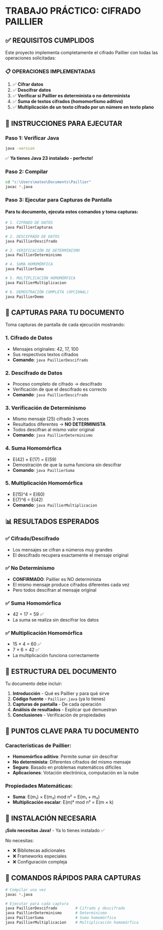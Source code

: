 # TRABAJO PRÁCTICO: CIFRADO PAILLIER

## ✅ REQUISITOS CUMPLIDOS

Este proyecto implementa completamente el cifrado Paillier con todas las operaciones solicitadas:

### 📋 OPERACIONES IMPLEMENTADAS

1. ✅ **Cifrar datos**
2. ✅ **Descifrar datos**  
3. ✅ **Verificar si Paillier es determinista o no determinista**
4. ✅ **Suma de textos cifrados (homomorfismo aditivo)**
5. ✅ **Multiplicación de un texto cifrado por un número en texto plano**

## 🚀 INSTRUCCIONES PARA EJECUTAR

### Paso 1: Verificar Java
```bash
java -version
```
✅ **Ya tienes Java 23 instalado - perfecto!**

### Paso 2: Compilar
```bash
cd "c:\Users\mateo\Documents\Paillier"
javac *.java
```

### Paso 3: Ejecutar para Capturas de Pantalla

#### Para tu documento, ejecuta estos comandos y toma capturas:

```bash
# 1. CIFRADO DE DATOS
java PaillierCapturas

# 2. DESCIFRADO DE DATOS  
java PaillierDescifrado

# 3. VERIFICACIÓN DE DETERMINISMO
java PaillierDeterminismo

# 4. SUMA HOMOMÓRFICA
java PaillierSuma

# 5. MULTIPLICACIÓN HOMOMÓRFICA
java PaillierMultiplicacion

# 6. DEMOSTRACIÓN COMPLETA (OPCIONAL)
java PaillierDemo
```

## 📸 CAPTURAS PARA TU DOCUMENTO

Toma capturas de pantalla de cada ejecución mostrando:

### 1. Cifrado de Datos
- Mensajes originales: 42, 17, 100
- Sus respectivos textos cifrados
- **Comando**: `java PaillierDescifrado`

### 2. Descifrado de Datos
- Proceso completo de cifrado → descifrado
- Verificación de que el descifrado es correcto
- **Comando**: `java PaillierDescifrado`

### 3. Verificación de Determinismo
- Mismo mensaje (25) cifrado 3 veces
- Resultados diferentes → **NO DETERMINISTA**
- Todos descifran al mismo valor original
- **Comando**: `java PaillierDeterminismo`

### 4. Suma Homomórfica
- E(42) × E(17) = E(59)
- Demostración de que la suma funciona sin descifrar
- **Comando**: `java PaillierSuma`

### 5. Multiplicación Homomórfica
- E(15)^4 = E(60) 
- E(7)^6 = E(42)
- **Comando**: `java PaillierMultiplicacion`

## 📊 RESULTADOS ESPERADOS

### ✅ Cifrado/Descifrado
- Los mensajes se cifran a números muy grandes
- El descifrado recupera exactamente el mensaje original

### ✅ No Determinismo
- **CONFIRMADO**: Paillier es NO determinista
- El mismo mensaje produce cifrados diferentes cada vez
- Pero todos descifran al mensaje original

### ✅ Suma Homomórfica
- 42 + 17 = 59 ✅
- La suma se realiza sin descifrar los datos

### ✅ Multiplicación Homomórfica  
- 15 × 4 = 60 ✅
- 7 × 6 = 42 ✅
- La multiplicación funciona correctamente

## 📝 ESTRUCTURA DEL DOCUMENTO

Tu documento debe incluir:

1. **Introducción** - Qué es Paillier y para qué sirve
2. **Código fuente** - `Paillier.java` (ya lo tienes)
3. **Capturas de pantalla** - De cada operación
4. **Análisis de resultados** - Explicar qué demuestran
5. **Conclusiones** - Verificación de propiedades

## 🎯 PUNTOS CLAVE PARA TU DOCUMENTO

### Características de Paillier:
- **Homomórfico aditivo**: Permite sumar sin descifrar
- **No determinista**: Diferentes cifrados del mismo mensaje
- **Seguro**: Basado en problemas matemáticos difíciles
- **Aplicaciones**: Votación electrónica, computación en la nube

### Propiedades Matemáticas:
- **Suma**: E(m₁) × E(m₂) mod n² = E(m₁ + m₂)
- **Multiplicación escalar**: E(m)ᵏ mod n² = E(m × k)

## 🔧 INSTALACIÓN NECESARIA

**¡Solo necesitas Java!** - Ya lo tienes instalado ✅

No necesitas:
- ❌ Bibliotecas adicionales
- ❌ Frameworks especiales  
- ❌ Configuración compleja

## 🚨 COMANDOS RÁPIDOS PARA CAPTURAS

```bash
# Compilar una vez
javac *.java

# Ejecutar para cada captura
java PaillierDescifrado        # Cifrado y descifrado
java PaillierDeterminismo      # Determinismo  
java PaillierSuma              # Suma homomórfica
java PaillierMultiplicacion    # Multiplicación homomórfica
```


